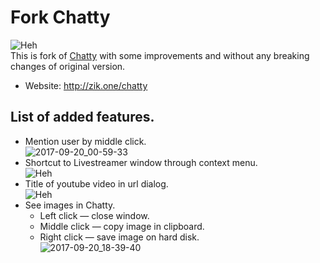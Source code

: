 Fork Chatty
======
![Heh](http://zik.one/chatty/logo.png)  
This is fork of [Chatty](http://chatty.github.io) with some improvements and without any breaking changes of original version.

* Website: http://zik.one/chatty

List of added features.
----------------------------

* Mention user by middle click.  
![2017-09-20_00-59-33](https://user-images.githubusercontent.com/4051126/31056895-23baf91a-a6e2-11e7-8b22-d021cdc4fb14.gif)
* Shortcut to Livestreamer window through context menu.  
![Heh](http://zik.one/chatty/openPlayer.jpg)
* Title of youtube video in url dialog.  
![Heh](http://zik.one/chatty/youtubeTitle.png)
* See images in Chatty.  
  * Left click — close window.
  * Middle click — copy image in clipboard.
  * Right click — save image on hard disk.  
![2017-09-20_18-39-40](https://user-images.githubusercontent.com/4051126/31056928-e05f6cd6-a6e2-11e7-8188-e88fcb3ba2e5.gif)
